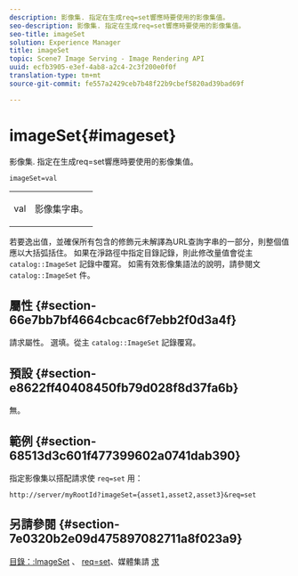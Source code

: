 ```yaml
---
description: 影像集. 指定在生成req=set響應時要使用的影像集值。
seo-description: 影像集. 指定在生成req=set響應時要使用的影像集值。
seo-title: imageSet
solution: Experience Manager
title: imageSet
topic: Scene7 Image Serving - Image Rendering API
uuid: ecfb3905-e3ef-4ab8-a2c4-2c3f200e0f0f
translation-type: tm+mt
source-git-commit: fe557a2429ceb7b48f22b9cbef5820ad39bad69f

---
```



# imageSet{#imageset}

影像集. 指定在生成req=set響應時要使用的影像集值。

`imageSet=val`

<table id="simpletable_F697691D166C407D82233664814F4663"> 
 <tr class="strow"> 
  <td class="stentry"> <p><span class="codeph"> <span class="varname"> val</span></span> </p> </td> 
  <td class="stentry"> <p>影像集字串。 </p></td> 
 </tr> 
</table>

若要逸出值，並確保所有包含的修飾元未解譯為URL查詢字串的一部分，則整個值應以大括弧括住。 如果在淨路徑中指定目錄記錄，則此修改量值會從主 `catalog::ImageSet` 記錄中覆寫。 如需有效影像集語法的說明，請參閱文 `catalog::ImageSet` 件。

## 屬性 {#section-66e7bb7bf4664cbcac6f7ebb2f0d3a4f}

請求屬性。 選填。從主 `catalog::ImageSet` 記錄覆寫。

## 預設 {#section-e8622ff40408450fb79d028f8d37fa6b}

無。

## 範例 {#section-68513d3c601f477399602a0741dab390}

指定影像集以搭配請求使 `req=set` 用：

`http://server/myRootId?imageSet={asset1,asset2,asset3}&req=set`

## 另請參閱 {#section-7e0320b2e09d475897082711a8f023a9}

[目錄：:ImageSet](/help/aem-is-ir-api/is-api/image-catalog/image-serving-api-ref/c-image-catalog-reference/c-image-svg-data-reference/c-image-data-reference/r-imageset-cat.md) 、 [req=set](../../../../../is-api/http-ref/image-serving-api-ref/c-http-protocol-reference/c-command-reference/r-req/r-req.md#reference-907cdb4a97034db7ad94695f25552e76)、媒體集請 [求](../../../../../is-api/http-ref/image-serving-api-ref/c-http-protocol-reference/c-syntax-and-features/r-media-set-requests.md#reference-f2f2aa11208b47609fe17848d3b86a0b)
